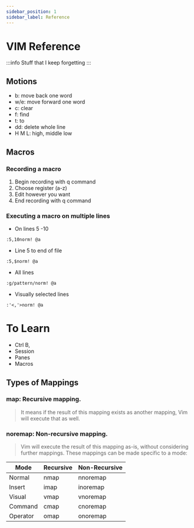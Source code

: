 ```yaml
---
sidebar_position: 1
sidebar_label: Reference
---
```


# VIM Reference
:::info
Stuff that I keep forgetting
:::

## Motions
- b: move back one word
- w/e: move forward one word
- c: clear
- f: find
- t: to
- dd: delete whole line
- H M L: high, middle low


## Macros
### Recording a macro
1. Begin recording with q command
2. Choose register (a-z)
3. Edit however you want
4. End recording with q command

### Executing a macro on multiple lines
- On lines 5 -10 
```
:5,10norm! @a
```
- Line 5 to end of file
```
:5,$norm! @a
```
- All lines
```
:g/pattern/norm! @a
```
- Visually selected lines
```
:'<,'>norm! @a
```

# To Learn
- Ctrl B, 
- Session
- Panes
- Macros

## Types of Mappings
### map: Recursive mapping. 
> It means if the result of this mapping exists as another mapping, Vim will execute that as well.

### noremap: Non-recursive mapping.
> Vim will execute the result of this mapping as-is, without considering further mappings.
These mappings can be made specific to a mode:

| Mode        | Recursive  | Non-Recursive  |
|------------ | ---------- | -------------- |
| Normal      | nmap       | nnoremap       |
| Insert      | imap       | inoremap       |
| Visual      | vmap       | vnoremap       |
| Command     | cmap       | cnoremap       |
| Operator    | omap       | onoremap       |
